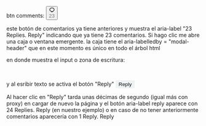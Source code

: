btn comments:
<button aria-label="23 Replies. Reply" role="button" class="css-175oi2r r-1777fci r-bt1l66 r-bztko3 r-lrvibr r-1loqt21 r-1ny4l3l" data-testid="reply" type="button"><div dir="ltr" class="css-146c3p1 r-bcqeeo r-1ttztb7 r-qvutc0 r-37j5jr r-a023e6 r-rjixqe r-16dba41 r-1awozwy r-6koalj r-1h0z5md r-o7ynqc r-clp7b1 r-3s2u2q" style="color: rgb(113, 118, 123);"><div class="css-175oi2r r-xoduu5"><div class="css-175oi2r r-xoduu5 r-1p0dtai r-1d2f490 r-u8s1d r-zchlnj r-ipm5af r-1niwhzg r-sdzlij r-xf4iuw r-o7ynqc r-6416eg r-1ny4l3l"></div><svg viewBox="0 0 24 24" aria-hidden="true" class="r-4qtqp9 r-yyyyoo r-dnmrzs r-bnwqim r-lrvibr r-m6rgpd r-1xvli5t r-1hdv0qi"><g><path d="M1.751 10c0-4.42 3.584-8 8.005-8h4.366c4.49 0 8.129 3.64 8.129 8.13 0 2.96-1.607 5.68-4.196 7.11l-8.054 4.46v-3.69h-.067c-4.49.1-8.183-3.51-8.183-8.01zm8.005-6c-3.317 0-6.005 2.69-6.005 6 0 3.37 2.77 6.08 6.138 6.01l.351-.01h1.761v2.3l5.087-2.81c1.951-1.08 3.163-3.13 3.163-5.36 0-3.39-2.744-6.13-6.129-6.13H9.756z"></path></g></svg></div><div class="css-175oi2r r-xoduu5 r-1udh08x"><span data-testid="app-text-transition-container" style="transition-property: transform; transition-duration: 0.3s; transform: translate3d(0px, 0px, 0px);"><span class="css-1jxf684 r-1ttztb7 r-qvutc0 r-poiln3 r-n6v787 r-1cwl3u0 r-1k6nrdp r-n7gxbd"><span class="css-1jxf684 r-bcqeeo r-1ttztb7 r-qvutc0 r-poiln3">23</span></span></span></div></div></button>

este botón de comentarios ya tiene anteriores y muestra el aria-label "23 Replies. Reply" indicando que ya tiene 23 comentarios. Si hago clic me abre una caja o ventana emergente. la caja tiene el aria-labelledby = "modal-header" que en este momento es único en todo el árbol html


en donde muestra el input o zona de escritura:
<div aria-activedescendant="typeaheadFocus-0.1849252005602241" aria-autocomplete="list" aria-controls="typeaheadDropdownWrapped-6" aria-describedby="placeholder-asad4" aria-label="Post text" aria-multiline="true" class="notranslate public-DraftEditor-content" contenteditable="true" data-testid="tweetTextarea_0" role="textbox" spellcheck="true" tabindex="0" no-focustrapview-refocus="true" style="outline: none; user-select: text; white-space: pre-wrap; overflow-wrap: break-word;"><div data-contents="true"><div class="" data-block="true" data-editor="asad4" data-offset-key="8k1ee-0-0"><div data-offset-key="8k1ee-0-0" class="public-DraftStyleDefault-block public-DraftStyleDefault-ltr"><span data-offset-key="8k1ee-0-0"><br data-text="true"></span></div></div></div></div>

y al esribir texto se activa el botón "Reply"
<button role="button" class="css-175oi2r r-sdzlij r-1phboty r-rs99b7 r-lrvibr r-1cwvpvk r-2yi16 r-1qi8awa r-3pj75a r-1loqt21 r-o7ynqc r-6416eg r-1ny4l3l" data-testid="tweetButton" type="button" style="border-color: rgba(0, 0, 0, 0); background-color: rgb(239, 243, 244);"><div dir="ltr" class="css-146c3p1 r-bcqeeo r-qvutc0 r-37j5jr r-q4m81j r-a023e6 r-rjixqe r-b88u0q r-1awozwy r-6koalj r-18u37iz r-16y2uox r-1777fci" style="color: rgb(15, 20, 25);"><span class="css-1jxf684 r-dnmrzs r-1udh08x r-1udbk01 r-3s2u2q r-bcqeeo r-1ttztb7 r-qvutc0 r-poiln3 r-a023e6 r-rjixqe"><span class="css-1jxf684 r-bcqeeo r-1ttztb7 r-qvutc0 r-poiln3">Reply</span></span></div></button>

Al hacer clic en "Reply" tarda unas décimas de segundo (igual más con proxy) en cargar de nuevo la página y el botón aria-label reply aparece con 24 Replies. Reply (en nuestro ejemplo) o en caso de no tener anteriormente comentarios aparecería con 1 Reply. Reply
